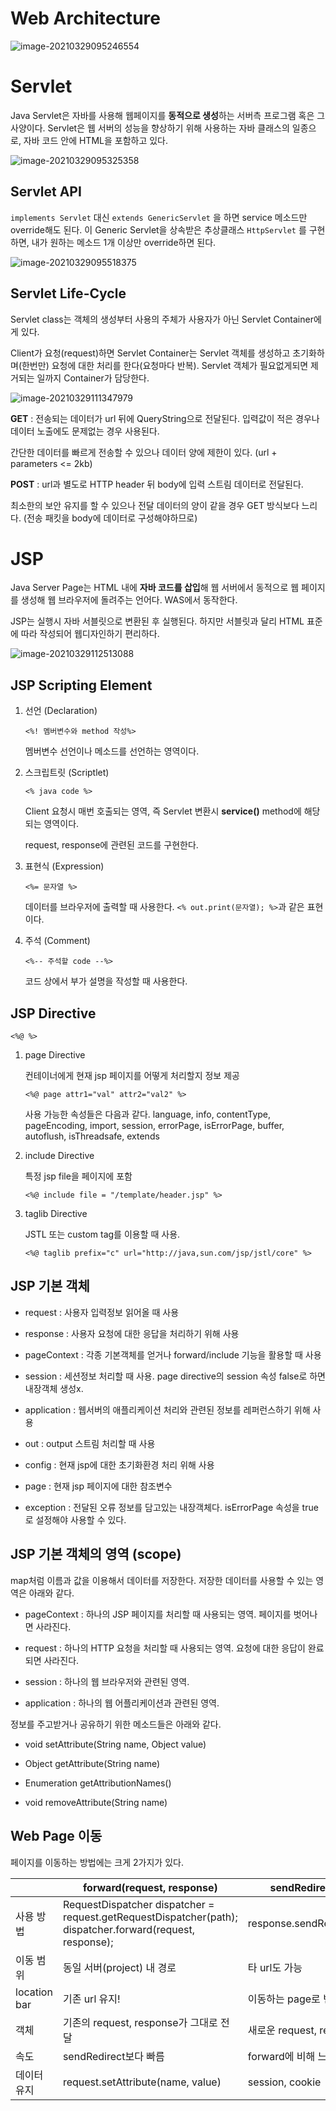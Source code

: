 # Web Architecture



![image-20210329095246554](images/image-20210329095246554.png) 

# Servlet

Java Servlet은 자바를 사용해 웹페이지를 **동적으로 생성**하는 서버측 프로그램 혹은 그 사양이다. Servlet은 웹 서버의 성능을 향상하기 위해 사용하는 자바 클래스의 일종으로, 자바 코드 안에 HTML을 포함하고 있다.



![image-20210329095325358](images/image-20210329095325358.png) 

##  Servlet API

`implements Servlet` 대신 `extends GenericServlet` 을 하면 service 메소드만 override해도 된다. 이 Generic Servlet을 상속받은 추상클래스 `HttpServlet` 를 구현하면, 내가 원하는 메소드 1개 이상만 override하면 된다.

![image-20210329095518375](images/image-20210329095518375.png) 

## Servlet Life-Cycle

Servlet class는 객체의 생성부터 사용의 주체가 사용자가 아닌 Servlet Container에게 있다.

Client가 요청(request)하면 Servlet Container는 Servlet 객체를 생성하고 초기화하며(한번만) 요청에 대한 처리를 한다(요청마다 반복). Servlet 객체가 필요없게되면 제거되는 일까지 Container가 담당한다.

![image-20210329111347979](images/image-20210329111347979.png) 

**GET** : 전송되는 데이터가 url 뒤에 QueryString으로 전달된다. 입력값이 적은 경우나 데이터 노출에도 문제없는 경우 사용된다.

간단한 데이터를 빠르게 전송할 수 있으나 데이터 양에 제한이 있다. (url + parameters <= 2kb)

**POST** : url과 별도로 HTTP header 뒤 body에 입력 스트림 데이터로 전달된다. 

최소한의 보안 유지를 할 수 있으나 전달 데이터의 양이 같을 경우 GET 방식보다 느리다. (전송 패킷을 body에 데이터로 구성해야하므로)



# JSP

Java Server Page는 HTML 내에 **자바 코드를 삽입**해 웹 서버에서 동적으로 웹 페이지를 생성해 웹 브라우저에 돌려주는 언어다. WAS에서 동작한다.

JSP는 실행시 자바 서블릿으로 변환된 후 실행된다. 하지만 서블릿과 달리 HTML 표준에 따라 작성되어 웹디자인하기 편리하다.

![image-20210329112513088](images/image-20210329112513088.png) 



## JSP Scripting Element

1. 선언 (Declaration) 

   `<%! 멤버변수와 method 작성%>`

   멤버변수 선언이나 메소드를 선언하는 영역이다.

2. 스크립트릿 (Scriptlet)

   `<% java code %>`

   Client 요청시 매번 호출되는 영역, 즉 Servlet 변환시 **service()** method에 해당되는 영역이다.

   request, response에 관련된 코드를 구현한다.

3. 표현식 (Expression)

   `<%= 문자열 %>`

   데이터를 브라우저에 출력할 때 사용한다. `<% out.print(문자열); %>`과 같은 표현이다.

4. 주석 (Comment)

   `<%-- 주석할 code --%>`

   코드 상에서 부가 설명을 작성할 때 사용한다.



## JSP Directive

`<%@ %>`

1. page Directive

   컨테이너에게 현재 jsp 페이지를 어떻게 처리할지 정보 제공

   `<%@ page attr1="val" attr2="val2" %>`

   사용 가능한 속성들은 다음과 같다. language, info, contentType, pageEncoding, import, session, errorPage, isErrorPage, buffer, autoflush, isThreadsafe, extends

2. include Directive

   특정 jsp file을 페이지에 포함

   `<%@ include file = "/template/header.jsp" %>`

3. taglib Directive

   JSTL 또는 custom tag를 이용할 때 사용.

   `<%@ taglib prefix="c" url="http://java,sun.com/jsp/jstl/core" %>`



## JSP 기본 객체

- request : 사용자 입력정보 읽어올 때 사용

- response : 사용자 요청에 대한 응답을 처리하기 위해 사용

- pageContext : 각종 기본객체를 얻거나 forward/include 기능을 활용할 때 사용

- session : 세션정보 처리할 때 사용. page directive의 session 속성 false로 하면 내장객체 생성x.

- application : 웹서버의 애플리케이션 처리와 관련된 정보를 레퍼런스하기 위해 사용

- out : output 스트림 처리할 때 사용

- config : 현재 jsp에 대한 초기화환경 처리 위해 사용

- page : 현재 jsp 페이지에 대한 참조변수

- exception : 전달된 오류 정보를 담고있는 내장객체다. isErrorPage 속성을 true로 설정해야 사용할 수 있다. 



## JSP 기본 객체의 영역 (scope)

map처럼 이름과 값을 이용해서 데이터를 저장한다. 저장한 데이터를 사용할 수 있는 영역은 아래와 같다. 

- pageContext : 하나의 JSP 페이지를 처리할 때 사용되는 영역. 페이지를 벗어나면 사라진다.

- request : 하나의 HTTP 요청을 처리할 때 사용되는 영역. 요청에 대한 응답이 완료되면 사라진다.

- session : 하나의 웹 브라우저와 관련된 영역. 

- application : 하나의 웹 어플리케이션과 관련된 영역.

정보를 주고받거나 공유하기 위한 메소드들은 아래와 같다.

- void setAttribute(String name, Object value)

- Object getAttribute(String name)

- Enumeration getAttributionNames()

- void removeAttribute(String name)



## Web Page 이동

페이지를 이동하는 방법에는 크게 2가지가 있다.

|              | forward(request, response)                                   | sendRedirect(location)           |
| ------------ | ------------------------------------------------------------ | -------------------------------- |
| 사용 방법    | RequestDispatcher dispatcher = request.getRequestDispatcher(path);<br />dispatcher.forward(request, response); | response.sendRedirect(location); |
| 이동 범위    | 동일 서버(project) 내 경로                                   | 타 url도 가능                    |
| location bar | 기존 url 유지!                                               | 이동하는 page로 변경             |
| 객체         | 기존의 request, response가 그대로 전달                       | 새로운 request, response가 생성  |
| 속도         | sendRedirect보다 빠름                                        | forward에 비해 느림              |
| 데이터 유지  | request.setAttribute(name, value)                            | session, cookie                  |


